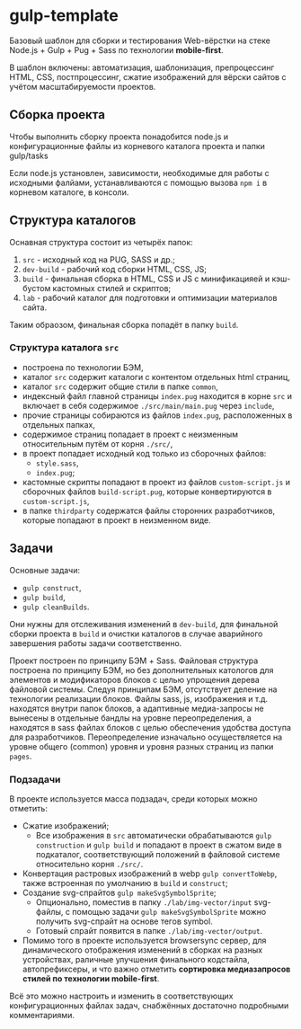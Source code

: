 # gulp-template

Базовый шаблон для сборки и тестирования Web-вёрстки на стеке Node.js + Gulp + Pug + Sass по технологии **mobile&#8209;first**.

В шаблон включены: автоматизация, шаблонизация, препроцессинг HTML, CSS, постпроцессинг, сжатие изображений для вёрски сайтов с учётом масштабируемости проектов.

## Сборка проекта

Чтобы выполнить сборку проекта понадобится node.js и конфигурационные файлы из корневого каталога проекта и папки gulp/tasks

Если node.js установлен, зависимости, необходимые для работы с исходными фалйами, устанавливаются с помощью вызова `npm i` в корневом каталоге, в консоли.

## Структура каталогов

Оснавная структура состоит из четырёх папок:

1. `src` - исходный код на PUG, SASS и др.;
2. `dev-build` - рабочий код сборки HTML, CSS, JS;
3. `build` - финальная сборка в HTML, CSS и JS с минификацияей и кэш-бустом кастомных стилей и скриптов;
4. `lab` - рабочий каталог для подготовки и оптимизации материалов сайта.

Таким обраозом, финальная сборка попадёт в папку `build`.

### Структура каталога `src`

- построена по технологии БЭМ,
- каталог `src` содержит каталоги с контентом отдельных html страниц,
- каталог `src` содержит общие стили в папке `common`,
- индексный файл главной страницы `index.pug` находится в корне `src` и включает в себя содержимое `./src/main/main.pug` через `include`,
- прочие страницы собираются из файлов `index.pug`, расположенных в отдельных папках,
- содержимое страниц попадает в проект с неизменным относительным путём от корня `./src/`,
- в проект попадает исходный код только из сборочных файлов:
  - `style.sass`,
  - `index.pug`;
- кастомные скрипты попадают в проект из файлов `custom-script.js` и сборочных файлов `build-script.pug`, которые конвертируются в `custom-script.js`,
- в папке `thirdparty` содержатся файлы сторонних разработчиков, которые попадают в проект в неизменном виде.

## Задачи

Основные задачи:

- `gulp construct`,
- `gulp build`,
- `gulp cleanBuilds`.

Они нужны для отслеживания изменений в `dev-build`, для финальной сборки проекта в `build` и очистки каталогов в случае аварийного завершения работы задачи соответственно.

Проект построен по принципу БЭМ + Sass. Файловая структура построена по принципу БЭМ, но без дополнительных катологов для элементов и модификаторов блоков с целью упрощения дерева файловой системы. Cледуя принципам БЭМ, отсутствует деление на технологии реализации блоков. Файлы sass, js, изображения и т.д. находятся внутри папок блоков, а адаптивные медиа-запросы не вынесены в отдельные бандлы на уровне переопределения, а находятся в sass файлах блоков с целью обеспечения удобства доступа для разработчиков. Переопределение изначально осуществляется на уровне общего (common) уровня и уровня разных страниц из папки `pages`.

### Подзадачи

В проекте используется масса подзадач, среди которых можно отметить:

- Сжатие изображений;
  - Все изображения в `src` автоматически обрабатываются `gulp construction` и `gulp build` и попадают в проект в сжатом виде в подкаталог, соответствующий положений в файловой системе относительно корня `./src/`. 
- Конвертация растровых изображений в webp `gulp convertToWebp`, также встроенная по умолчанию в `build` и `construct`;
- Создание svg-спрайтов `gulp makeSvgSymbolSprite`;
  - Опционально, поместив в папку `./lab/img-vector/input` svg-файлы, с помощью задачи `gulp makeSvgSymbolSprite` можно получить svg-спрайт на основе тегов symbol.
  - Готовый спрайт появится в папке `./lab/img-vector/output`.
- Помимо того в проекте используется browsersync сервер, для динамического отображения изменений в сборках на разных устройствах, раличные улучшения финального кодстайла, автопрефиксеры, и что важно отметить **сортировка медиазапросов стилей по технологии mobile-first**.

Всё это можно настроить и изменить в соответствующих конфигурационных файлах задач, снабжённых достаточно подробными комментариями.